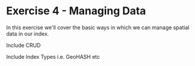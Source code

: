 # Exercise 4 - Managing Data

In this exercise we'll cover the basic ways in which we can manage spatial data in our index.

Include CRUD

Include Index Types i.e. GeoHASH etc
